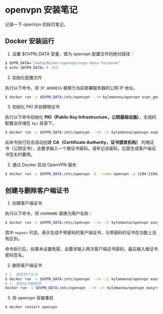 # openvpn 安装笔记

记录一下 openVpn 的踩坑笔记。

## Docker 安装运行

1. 设置 $OVPN_DATA 变量，值为 openvpn 配置文件的绝对路径：

```sh
$ OVPN_DATA="/data/docker/openvpn/ovpn-data-focusone"
$ echo $OVPN_DATA; # 测试
```

2. 初始化配置文件

执行以下命令，将 `IP_ADDRESS` 替换为当前部署服务器的公网 IP 地址。

```sh
$ docker run -v $OVPN_DATA:/etc/openvpn --rm kylemanna/openvpn ovpn_genconfig -u udp://IP_ADDRESS
```

3. 初始化 PKI 并创建根证书

执行以下命令初始化 **PKI（Public Key Infrastructure，公钥基础设施）**，生成的配置会存储在 `kpi` 目录下。

```sh
$ docker run -v $OVPN_DATA:/etc/openvpn --rm -it kylemanna/openvpn ovpn_initpki
```

此命令执行后会自动创建 **CA（Certificate Authority，证书颁发机构）** 的根证书（公钥证书），会要求输入一个根证书密码。请牢记该密码，后面生成客户端证书签名时要用。

3. 通过 Docker 启动 OpenVPN 服务

```sh
$ docker run -v $OVPN_DATA:/etc/openvpn -d --name openvpn -p 1194:1194/udp --cap-add=NET_ADMIN kylemanna/openvpn
```

## 创建与删除客户端证书

1. 创建客户端证书

执行以下命令，将 `USERNAME` 替换为用户名称：

```sh
$ docker run -v $OVPN_DATA:/etc/openvpn --rm -it kylemanna/openvpn easyrsa build-client-full $USERNAME nopass
```

其中 `nopass` 可选，表示生成不带密码的客户端证书，与带密码的证书在功能上没有区别。

命令执行后，如果未设置免密，会要求输入两次客户端证书密码，最后输入根证书密码签名。

2. 删除客户端证书

```sh
# 1. 删除用户证书
$ docker run -v $OVPN_DATA:/etc/openvpn --rm -it kylemanna/openvpn easyrsa revoke $USERNAME
# 2. 更新证书数据库
docker run -v $OVPN_DATA:/etc/openvpn --rm -it kylemanna/openvpn easyrsa gen-crl update-db
```

3. 将 openvpn 容器重启

```sh
$ docker restart openvpn
```
